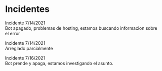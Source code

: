 # Incidentes

Incidente 7/14/2021  
Bot apagado, problemas de hosting, estamos buscando informacion sobre el error

Incidente 7/14/2021  
Arreglado parcialmente

Incidente 7/16/2021  
Bot prende y apaga, estamos investigando el asunto.

